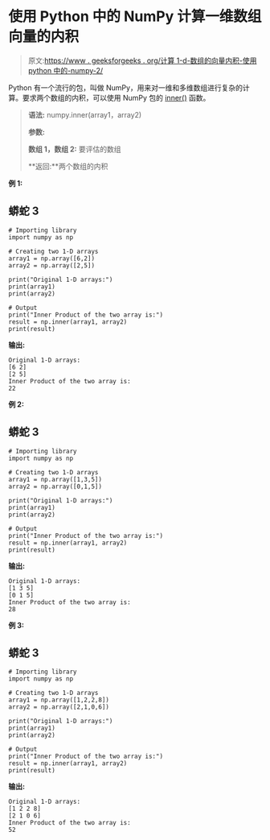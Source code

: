 # 使用 Python 中的 NumPy 计算一维数组向量的内积

> 原文:[https://www . geeksforgeeks . org/计算 1-d-数组的向量内积-使用 python 中的-numpy-2/](https://www.geeksforgeeks.org/compute-the-inner-product-of-vectors-for-1-d-arrays-using-numpy-in-python-2/)

Python 有一个流行的包，叫做 NumPy，用来对一维和多维数组进行复杂的计算。要求两个数组的内积，可以使用 NumPy 包的 [inner()](https://www.geeksforgeeks.org/numpy-inner-in-python/) 函数。

> **语法:** numpy.inner(array1，array2)
> 
> **参数:**
> 
> **数组 1，数组 2:** 要评估的数组
> 
> **返回:**两个数组的内积

**例 1:**

## 蟒蛇 3

```
# Importing library
import numpy as np

# Creating two 1-D arrays
array1 = np.array([6,2])
array2 = np.array([2,5])

print("Original 1-D arrays:")
print(array1)
print(array2)

# Output
print("Inner Product of the two array is:")
result = np.inner(array1, array2)
print(result)
```

**输出:**

```
Original 1-D arrays:
[6 2]
[2 5]
Inner Product of the two array is:
22

```

**例 2:**

## 蟒蛇 3

```
# Importing library
import numpy as np

# Creating two 1-D arrays
array1 = np.array([1,3,5])
array2 = np.array([0,1,5])

print("Original 1-D arrays:")
print(array1)
print(array2)

# Output
print("Inner Product of the two array is:")
result = np.inner(array1, array2)
print(result)
```

**输出:**

```
Original 1-D arrays:
[1 3 5]
[0 1 5]
Inner Product of the two array is:
28

```

**例 3:**

## 蟒蛇 3

```
# Importing library
import numpy as np

# Creating two 1-D arrays
array1 = np.array([1,2,2,8])
array2 = np.array([2,1,0,6])

print("Original 1-D arrays:")
print(array1)
print(array2)

# Output
print("Inner Product of the two array is:")
result = np.inner(array1, array2)
print(result)
```

**输出:**

```
Original 1-D arrays:
[1 2 2 8]
[2 1 0 6]
Inner Product of the two array is:
52

```